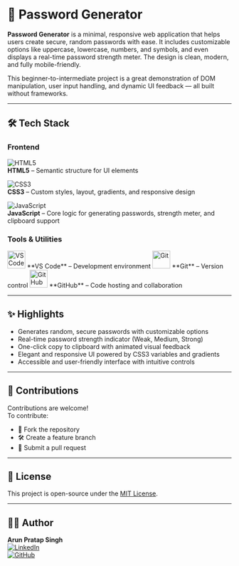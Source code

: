 # 🔐 Password Generator

**Password Generator** is a minimal, responsive web application that helps users create secure, random passwords with ease. It includes customizable options like uppercase, lowercase, numbers, and symbols, and even displays a real-time password strength meter. The design is clean, modern, and fully mobile-friendly.

This beginner-to-intermediate project is a great demonstration of DOM manipulation, user input handling, and dynamic UI feedback — all built without frameworks.

---

## 🛠️ Tech Stack

### Frontend  
![HTML5](https://img.shields.io/badge/HTML5-E34F26?style=for-the-badge&logo=html5&logoColor=white)  
**HTML5** – Semantic structure for UI elements  

![CSS3](https://img.shields.io/badge/CSS3-1572B6?style=for-the-badge&logo=css3&logoColor=white)  
**CSS3** – Custom styles, layout, gradients, and responsive design  

![JavaScript](https://img.shields.io/badge/JavaScript-F7DF1E?style=for-the-badge&logo=javascript&logoColor=black)  
**JavaScript** – Core logic for generating passwords, strength meter, and clipboard support  

### Tools & Utilities  

<img src="https://cdn.jsdelivr.net/gh/devicons/devicon/icons/vscode/vscode-original.svg" alt="VS Code" width="40" height="40" />  
**VS Code** – Development environment  

<img src="https://cdn.jsdelivr.net/gh/devicons/devicon/icons/git/git-original.svg" alt="Git" width="40" height="40" />  
**Git** – Version control  

<img src="https://cdn.jsdelivr.net/gh/devicons/devicon/icons/github/github-original.svg" alt="GitHub" width="40" height="40" />  
**GitHub** – Code hosting and collaboration  

---

## ✨ Highlights

- Generates random, secure passwords with customizable options  
- Real-time password strength indicator (Weak, Medium, Strong)  
- One-click copy to clipboard with animated visual feedback  
- Elegant and responsive UI powered by CSS3 variables and gradients  
- Accessible and user-friendly interface with intuitive controls  

---

## 👥 Contributions

Contributions are welcome!  
To contribute:

- 🍴 Fork the repository  
- 🛠 Create a feature branch  
- 📩 Submit a pull request  

---

## 📜 License

This project is open-source under the [MIT License](LICENSE).

---

## 👨‍💻 Author

**Arun Pratap Singh**  
[![LinkedIn](https://img.shields.io/badge/LinkedIn-Arun%20Pratap%20Singh-blue?style=flat-square&logo=linkedin&logoColor=white)](https://www.linkedin.com/in/arun-pratap-singh09/)  
[![GitHub](https://img.shields.io/badge/GitHub-gitarun009-blue?style=flat-square&logo=github&logoColor=white)](https://github.com/gitarun009)
